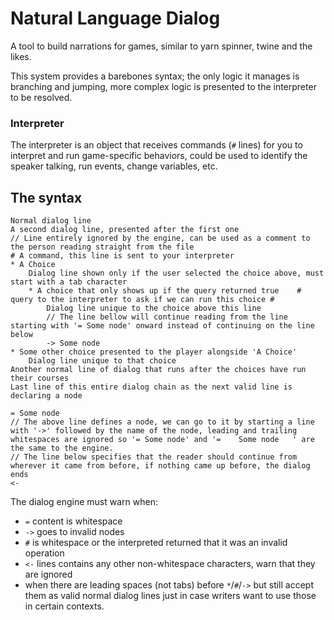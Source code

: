 ﻿# Natural Language Dialog

A tool to build narrations for games, similar to yarn spinner, twine and the likes.

This system provides a barebones syntax; the only logic it manages is branching and jumping, more complex logic is presented to the interpreter to be resolved.

### Interpreter

The interpreter is an object that receives commands (``#`` lines) for you to interpret and run game-specific behaviors, could be used to identify the speaker talking, run events, change variables, etc.

## The syntax

```
Normal dialog line
A second dialog line, presented after the first one
// Line entirely ignored by the engine, can be used as a comment to the person reading straight from the file
# A command, this line is sent to your interpreter
* A Choice
	Dialog line shown only if the user selected the choice above, must start with a tab character
	* A choice that only shows up if the query returned true    # query to the interpreter to ask if we can run this choice #
		Dialog line unique to the choice above this line
		// The line bellow will continue reading from the line starting with '= Some node' onward instead of continuing on the line below
		-> Some node
* Some other choice presented to the player alongside 'A Choice'
	Dialog line unique to that choice
Another normal line of dialog that runs after the choices have run their courses
Last line of this entire dialog chain as the next valid line is declaring a node

= Some node
// The above line defines a node, we can go to it by starting a line with '->' followed by the name of the node, leading and trailing whitespaces are ignored so '= Some node' and '=    Some node   ' are the same to the engine.
// The line below specifies that the reader should continue from wherever it came from before, if nothing came up before, the dialog ends
<- 
```

The dialog engine must warn when:
- ``=`` content is whitespace
- ``->`` goes to invalid nodes
- ``#`` is whitespace or the interpreted returned that it was an invalid operation
- ``<-`` lines contains any other non-whitespace characters, warn that they are ignored
- when there are leading spaces (not tabs) before ``*``/``#``/``->`` but still accept them as valid normal dialog lines just in case writers want to use those in certain contexts.